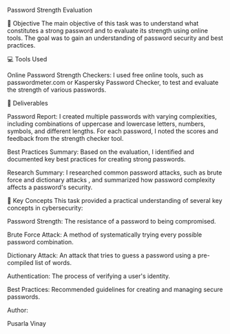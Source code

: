  Password Strength Evaluation


🎯 Objective
The main objective of this task was to understand what constitutes a strong password and to evaluate its strength using online tools. The goal was to gain an understanding of password security and best practices.


💻 Tools Used

Online Password Strength Checkers: I used free online tools, such as passwordmeter.com or Kaspersky Password Checker, to test and evaluate the strength of various passwords.

📝 Deliverables

Password Report: I created multiple passwords with varying complexities, including combinations of uppercase and lowercase letters, numbers, symbols, and different lengths. For each password, I noted the scores and feedback from the strength checker tool.



Best Practices Summary: Based on the evaluation, I identified and documented key best practices for creating strong passwords.


Research Summary: I researched common password attacks, such as brute force and dictionary attacks , and summarized how password complexity affects a password's security.


🚀 Key Concepts
This task provided a practical understanding of several key concepts in cybersecurity:


Password Strength: The resistance of a password to being compromised.


Brute Force Attack: A method of systematically trying every possible password combination.


Dictionary Attack: An attack that tries to guess a password using a pre-compiled list of words.


Authentication: The process of verifying a user's identity.




Best Practices: Recommended guidelines for creating and managing secure passwords.

Author:

Pusarla Vinay




